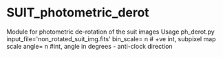 # SUIT_photometric_derot
Module for photometric de-rotation of the suit images
Usage
ph_derot.py
input_file='non_rotated_suit_img.fits'
bin_scale= n # +ve int, subpixel map scale
angle= n #int, angle in degrees - anti-clock direction
